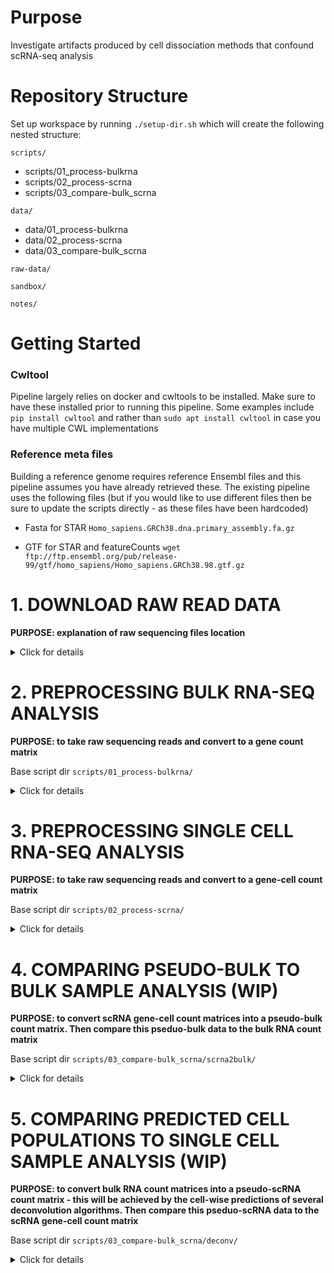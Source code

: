 # Purpose
Investigate artifacts produced by cell dissociation methods that confound scRNA-seq analysis

# Repository Structure
Set up workspace by running `./setup-dir.sh` which will create the following nested structure:

`scripts/`
+ scripts/01_process-bulkrna
+ scripts/02_process-scrna
+ scripts/03_compare-bulk_scrna

`data/`
+ data/01_process-bulkrna
+ data/02_process-scrna
+ data/03_compare-bulk_scrna

`raw-data/`

`sandbox/`

`notes/`


# Getting Started

### Cwltool

Pipeline largely relies on docker and cwltools to be installed. Make sure to have these installed prior to running this pipeline. Some examples include `pip install cwltool` and rather than `sudo apt install cwltool` in case you have multiple CWL implementations

### Reference meta files

Building a reference genome requires reference Ensembl files and this pipeline assumes you have already retrieved these. The existing pipeline uses the following files (but if you would like to use different files then be sure to update the scripts directly - as these files have been hardcoded)

+ Fasta for STAR `Homo_sapiens.GRCh38.dna.primary_assembly.fa.gz`

+ GTF for STAR and featureCounts `wget ftp://ftp.ensembl.org/pub/release-99/gtf/homo_sapiens/Homo_sapiens.GRCh38.98.gtf.gz`

# 1. DOWNLOAD RAW READ DATA

**PURPOSE: explanation of raw sequencing files location**

<details><summary>Click for details</summary><p>

# Where did the data come from?

Medgenome ftp. Files were moved into raw-data dir using `wget -r --no-parent --password <pwd>  https://portal.us.medgenome.com/<dir>/ --no-check-certificate --user <user>`

# Directory Structure - Patient Samples

### 1A. P2000997_02242020 - scRNA patient samples

*Last updated 2/26/20*

Samples paired with P2000996_02292020

2 patient samples. Recieved seq files on Feb. 25, 2020. This does NOT include the bulk RNA-seq data.
That data will be in a separate dir.

Fq files:

```
7319-Enz_S5_L002_I1.fastq.gz
7319-Enz_S5_L002_R1.fastq.gz
7319-Enz_S5_L002_R2.fastq.gz
7319-Mech_S4_L002_I1.fastq.gz
7319-Mech_S4_L002_R1.fastq.gz
7319-Mech_S4_L002_R2.fastq.gz
7320E_S7_L002_I1.fastq.gz
7320E_S7_L002_R1.fastq.gz
7320E_S7_L002_R2.fastq.gz
7320M_S6_L002_I1.fastq.gz
7320M_S6_L002_R1.fastq.gz
7320M_S6_L002_R2.fastq.gz
```

### 1B. P2000996_02292020 - bulk RNA patient samples

*Last updated 3/2/20*

Samples that are paired with P2000997_02242020. Received on March 2, 2020.

Fq files:

```
# Samples bulk rna
SCC_7319_B2_R1.fastq.gz     #patient 7319
SCC_7319_B2_R2.fastq.gz     #patient 7319
SCC_7320_B2_R1.fastq.gz     #patient 7320
SCC_7320_B2_R2.fastq.gz     #patient 7320

# Samples ground truth
SCC_7319_GT_R1.fastq.gz     #patient 7319
SCC_7319_GT_R2.fastq.gz     #patient 7319
SCC_7320_GT_R1.fastq.gz     #patient 7319
SCC_7320_GT_R2.fastq.gz     #patient 7319

# N fq
SCC_7320_N_R1.fastq.gz
SCC_7320_N_R2.fastq.gz
```

### external-u54

*Last updated 2/26/20*

All additional data outside of our project. Will be used for deconvolution models

</details>


# 2. PREPROCESSING BULK RNA-SEQ ANALYSIS

**PURPOSE: to take raw sequencing reads and convert to a gene count matrix**

Base script dir `scripts/01_process-bulkrna/`

<details><summary>Click for details</summary><p>

The dir `scripts/01_process-bulkrna/` contains the scripts for processing raw sequence reads of bulk RNA-seq samples through generating count matrices and inspecting count matrices for odd occurances

**The wrapper script allows for batch scripting tracking** `wrapper.sh`

*Step 1:*

1. Genome indexing (create alignment indices)

*Step 2:*

1. Demultiplex reads - *skip because seq core did this for us*
2. Read quality control
3. Adapter and poor quality read trimming
4. Check read quality
5. Alignment
6. Alignment File QC
7. Generate count matrices - from aligned reads (featureCounts) -> called `${basename}_COUNTmatrix.txt`

## Step 1: `RUN_build-genom.sh`

### Build Genome Indexes (Docker)

STAR aligner. Job ID 12460222

## Step 2: `RUN.sh` via `wrapper.sh`

Job IDs:

+ SCC_7319_B2_R1.fastq.gz – job id 12515579
+ SCC_7319_B2_R2.fastq.gz – job id 12515580
+ SCC_7319_GT_R1.fastq.gz – job id 12515709
+ SCC_7320_GT_R1.fastq.gz – job id 12515710


### Demultiplex Reads

Sequencing core completed this for us. Therefore not included in our built pipeline.

### Read Quality Control (Docker)

Produce read quality reports of raw seq files (that have been demultiplexed).

Requires manual inspection of two output summary files to determine input parameters for read trimming.

### Adapter and Poor Quality Read Trimming (Docker)

**[TODO] Adapter sequence trimming will be added once have seq results from the Core**

Trimmomatic 0.39. Paired trimming. Although virtually all adapter sequences should already have been trimmed, we will conduct a secondary pass to remove any remaining adapter sequences. Then low quality reads will be trimmed.

### Check Read Quality after trimming (Docker)

Produce read quality reports of trimmed seq files.

### Align (Docker)

STAR aligner

Each FASTQ file has 5 output files, including unsorted by name BAM file

### Alignment File QC

**[TODO] Adapter sequence trimming will be added once have seq results from the Core**

Samtools

### Generate Count Matrices (Docker)

featureCounts (gene-level counting) and produces final count matrix `${basename}_COUNTmatrix.txt`

+ Parameters set for stranded, ignore multi-mapping reads, not current for paired end data

*Note* Transcript-level quantification is less accurate than gene-level quantification (e.g. salmon, RSEM, kallisto). Also transcript-level quantification has less clear biological interpretability. Less statistical power if split counts between isoforms.

### Additional Notes

Example CWL included in this scripts dir and will be implemented for publication. For now it is simply placed there as an example.

</details>

# 3. PREPROCESSING SINGLE CELL RNA-SEQ ANALYSIS

**PURPOSE: to take raw sequencing reads and convert to a gene-cell count matrix**

Base script dir `scripts/02_process-scrna/`

<details><summary>Click for details</summary><p>

Scripts here

</details>


# 4. COMPARING PSEUDO-BULK TO BULK SAMPLE ANALYSIS (WIP)

**PURPOSE: to convert scRNA gene-cell count matrices into a pseudo-bulk count matrix. Then compare this pseduo-bulk data to the bulk RNA count matrix**

Base script dir `scripts/03_compare-bulk_scrna/scrna2bulk/`

<details><summary>Click for details</summary><p>

Analysis hardcoded in `dge.Rmd` and the rendered version `dge.html`

</details>

# 5. COMPARING PREDICTED CELL POPULATIONS TO SINGLE CELL SAMPLE ANALYSIS (WIP)

**PURPOSE: to convert bulk RNA count matrices into a pseudo-scRNA count matrix - this will be achieved by the cell-wise predictions of several deconvolution algorithms. Then compare this pseduo-scRNA data to the scRNA gene-cell count matrix**

Base script dir `scripts/03_compare-bulk_scrna/deconv/`

<details><summary>Click for details</summary><p>

Scripts here

</details>
